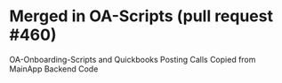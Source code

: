 # Merged in OA-Scripts (pull request #460)

OA-Onboarding-Scripts and Quickbooks Posting Calls Copied from MainApp Backend Code
